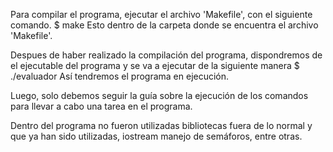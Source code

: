Para compilar el programa, ejecutar el archivo 'Makefile', con el siguiente comando.
$ make 
Esto dentro de la carpeta donde se encuentra el archivo 'Makefile'.

Despues de haber realizado la compilación del programa, dispondremos de el ejecutable del programa
y se va a ejecutar de la siguiente manera
$ ./evaluador
Así tendremos el programa en ejecución.

Luego, solo debemos seguir la guía sobre la ejecución de los comandos para llevar a cabo una tarea 
en el programa.

Dentro del programa no fueron utilizadas bibliotecas fuera de lo normal y que ya han sido utilizadas, iostream
manejo de semáforos, entre otras. 

